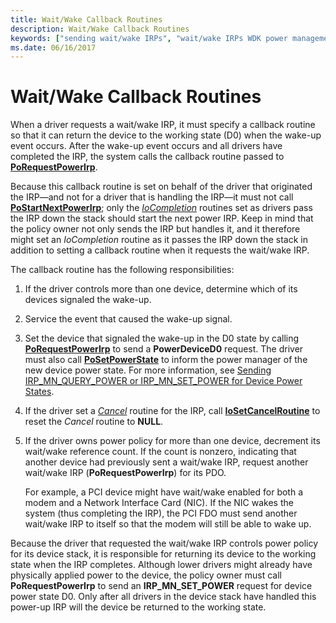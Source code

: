 ```yaml
---
title: Wait/Wake Callback Routines
description: Wait/Wake Callback Routines
keywords: ["sending wait/wake IRPs", "wait/wake IRPs WDK power management , sending", "callback routines WDK power management"]
ms.date: 06/16/2017
---
```


# Wait/Wake Callback Routines





When a driver requests a wait/wake IRP, it must specify a callback routine so that it can return the device to the working state (D0) when the wake-up event occurs. After the wake-up event occurs and all drivers have completed the IRP, the system calls the callback routine passed to [**PoRequestPowerIrp**](/windows-hardware/drivers/ddi/wdm/nf-wdm-porequestpowerirp).

Because this callback routine is set on behalf of the driver that originated the IRP—and not for a driver that is handling the IRP—it must not call [**PoStartNextPowerIrp**](/windows-hardware/drivers/ddi/ntifs/nf-ntifs-postartnextpowerirp); only the [*IoCompletion*](/windows-hardware/drivers/ddi/wdm/nc-wdm-io_completion_routine) routines set as drivers pass the IRP down the stack should start the next power IRP. Keep in mind that the policy owner not only sends the IRP but handles it, and it therefore might set an *IoCompletion* routine as it passes the IRP down the stack in addition to setting a callback routine when it requests the wait/wake IRP.

The callback routine has the following responsibilities:

1.  If the driver controls more than one device, determine which of its devices signaled the wake-up.

2.  Service the event that caused the wake-up signal.

3.  Set the device that signaled the wake-up in the D0 state by calling [**PoRequestPowerIrp**](/windows-hardware/drivers/ddi/wdm/nf-wdm-porequestpowerirp) to send a **PowerDeviceD0** request. The driver must also call [**PoSetPowerState**](/windows-hardware/drivers/ddi/ntifs/nf-ntifs-posetpowerstate) to inform the power manager of the new device power state. For more information, see [Sending IRP\_MN\_QUERY\_POWER or IRP\_MN\_SET\_POWER for Device Power States](sending-irp-mn-query-power-or-irp-mn-set-power-for-device-power-states.md).

4.  If the driver set a [*Cancel*](/windows-hardware/drivers/ddi/wdm/nc-wdm-driver_cancel) routine for the IRP, call [**IoSetCancelRoutine**](/windows-hardware/drivers/ddi/wdm/nf-wdm-iosetcancelroutine) to reset the *Cancel* routine to **NULL**.

5.  If the driver owns power policy for more than one device, decrement its wait/wake reference count. If the count is nonzero, indicating that another device had previously sent a wait/wake IRP, request another wait/wake IRP (**PoRequestPowerIrp**) for its PDO.

    For example, a PCI device might have wait/wake enabled for both a modem and a Network Interface Card (NIC). If the NIC wakes the system (thus completing the IRP), the PCI FDO must send another wait/wake IRP to itself so that the modem will still be able to wake up.

Because the driver that requested the wait/wake IRP controls power policy for its device stack, it is responsible for returning its device to the working state when the IRP completes. Although lower drivers might already have physically applied power to the device, the policy owner must call **PoRequestPowerIrp** to send an **IRP\_MN\_SET\_POWER** request for device power state D0. Only after all drivers in the device stack have handled this power-up IRP will the device be returned to the working state.

 

